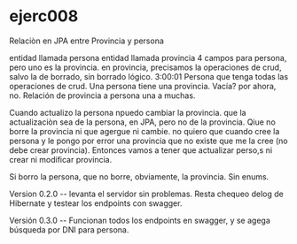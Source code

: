 # ejerc008
Relaciòn en JPA entre Provincia y persona

entidad llamada persona
entidad llamada provincia
4 campos para persona, pero uno es la provincia. 
en provincia, precisamos la operaciones de crud, salvo la de borrado, sin borrado lógico. 
3:00:01
Persona que tenga todas las operaciones de crud. 
Una persona tiene una provincia. Vacía? por ahora, no. 
Relación de provincia a persona una a muchas. 

Cuando actualizo la persona npuedo cambiar la provincia. que la actualizaciòn sea de la persona, en JPA, pero no de la provincia. Qiue no borre la provincia ni que agergue ni cambie. 
no quiero que cuando cree la persona y le pongo por error una provincia que no existe que me la cree (no debe crear provincia). Entonces vamos a tener que actualizar perso,s ni crear ni modificar provincia. 

Si borro la persona, que no borre, obviamente, la provincia. 
Sin enums.

Version 0.2.0 -- levanta el servidor sin problemas. Resta chequeo delog de Hibernate y testear los endpoints con swagger. 

Versión 0.3.0 --  Funcionan todos los endpoints en swagger, y se agega búsqueda por DNI para persona. 